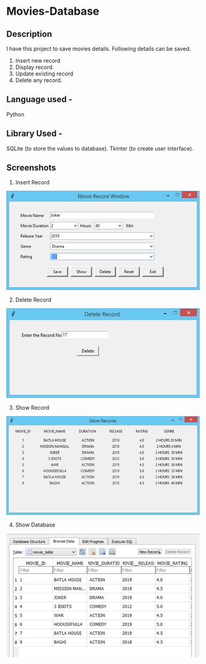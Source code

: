# Movies-Database

## Description 
I have this project to save movies details. Following details can be saved.

1. Insert new record
2. Display record.
3. Update existing record
4. Delete any record.

## Language used -
Python

## Library Used - 
SQLite (to store the values to database).
Tkinter (to create user interface).

## Screenshots

1. Insert Record

![alt insert](https://github.com/akash270208/Movies-Database/blob/master/insert_record.png)

2. Delete Record

![alt delete](https://github.com/akash270208/Movies-Database/blob/master/delete_window.png)

3. Show Record

![alt show](https://github.com/akash270208/Movies-Database/blob/master/show_record.png)

4. Show Database

![alt database](https://github.com/akash270208/Movies-Database/blob/master/database.png)
